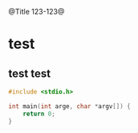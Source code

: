@Title 123-123@


# test

## test test

```c
#include <stdio.h>

int main(int arge, char *argv[]) {
    return 0;
}
```
